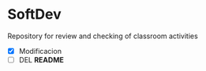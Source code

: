 # SoftDev
Repository for review and checking of classroom activities


- [x] Modificacion
- [ ] DEL **README**

